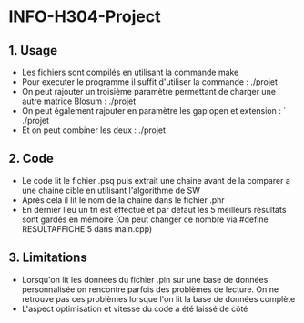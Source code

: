 # INFO-H304-Project

## 1. Usage
* Les fichiers sont compilés en utilisant la commande make
* Pour executer le programme il suffit d'utiliser la commande : ./projet <queryfile> <database filename>
* On peut rajouter un troisième paramètre permettant de charger une autre matrice Blosum :
  ./projet <queryfile> <database filename> <BLOSUM>
* On peut également rajouter en paramètre les gap open et extension : `
  ./projet <queryfile> <database filename> <gap open> <gap extension>
* Et on peut combiner les deux :
  ./projet <queryfile> <database filename> <gap open> <gap extension> <BLOSUM>
 

## 2. Code
* Le code lit le fichier .psq puis extrait une chaine avant de la comparer a une chaine cible en utilisant l'algorithme de SW
* Après cela il lit le nom de la chaine dans le fichier .phr
* En dernier lieu un tri est effectué et par défaut les 5 meilleurs résultats sont gardés en mémoire (On peut changer ce nombre via #define RESULTAFFICHE 5 dans main.cpp)

## 3. Limitations
* Lorsqu'on lit les données du fichier .pin sur une base de données personnalisée on rencontre parfois des problèmes de lecture. On ne retrouve pas ces problèmes lorsque l'on lit la base de données complète
* L'aspect optimisation et vitesse du code a été laissé de côté
